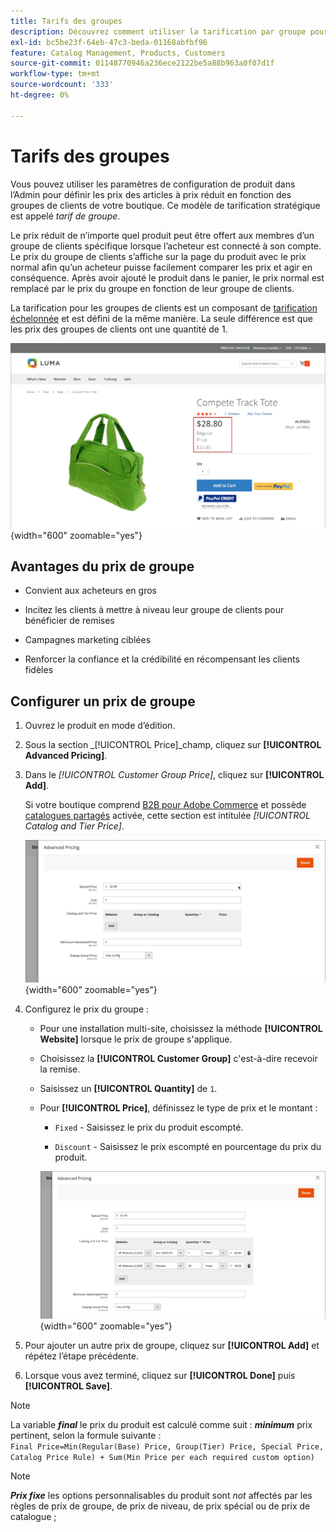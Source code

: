 ```yaml
---
title: Tarifs des groupes
description: Découvrez comment utiliser la tarification par groupe pour définir les prix des articles à prix réduit en fonction des groupes de clients de votre boutique.
exl-id: bc5be23f-64eb-47c3-beda-01168abfbf96
feature: Catalog Management, Products, Customers
source-git-commit: 01148770946a236ece2122be5a88b963a0f07d1f
workflow-type: tm+mt
source-wordcount: '333'
ht-degree: 0%

---
```


# Tarifs des groupes

Vous pouvez utiliser les paramètres de configuration de produit dans l’Admin pour définir les prix des articles à prix réduit en fonction des groupes de clients de votre boutique. Ce modèle de tarification stratégique est appelé _tarif de groupe_.

Le prix réduit de n’importe quel produit peut être offert aux membres d’un groupe de clients spécifique lorsque l’acheteur est connecté à son compte. Le prix du groupe de clients s’affiche sur la page du produit avec le prix normal afin qu’un acheteur puisse facilement comparer les prix et agir en conséquence. Après avoir ajouté le produit dans le panier, le prix normal est remplacé par le prix du groupe en fonction de leur groupe de clients.

La tarification pour les groupes de clients est un composant de [tarification échelonnée](product-price-tier.md) et est défini de la même manière. La seule différence est que les prix des groupes de clients ont une quantité de 1.

![Réduction sur le groupe de clients](./assets/storefront-price-group.png){width="600" zoomable="yes"}

## Avantages du prix de groupe

- Convient aux acheteurs en gros

- Incitez les clients à mettre à niveau leur groupe de clients pour bénéficier de remises

- Campagnes marketing ciblées

- Renforcer la confiance et la crédibilité en récompensant les clients fidèles

## Configurer un prix de groupe

1. Ouvrez le produit en mode d’édition.

1. Sous la section _[!UICONTROL Price]_champ, cliquez sur **[!UICONTROL Advanced Pricing]**.

1. Dans le _[!UICONTROL Customer Group Price]_, cliquez sur **[!UICONTROL Add]**.

   Si votre boutique comprend [B2B pour Adobe Commerce](../b2b/introduction.md) et possède [catalogues partagés](../b2b/catalog-shared.md) activée, cette section est intitulée _[!UICONTROL Catalog and Tier Price]_.

   ![Tarifs avancés](./assets/product-price-group.png){width="600" zoomable="yes"}

1. Configurez le prix du groupe :

   - Pour une installation multi-site, choisissez la méthode **[!UICONTROL Website]** lorsque le prix de groupe s&#39;applique.

   - Choisissez la **[!UICONTROL Customer Group]** c&#39;est-à-dire recevoir la remise.

   - Saisissez un **[!UICONTROL Quantity]** de `1`.

   - Pour **[!UICONTROL Price]**, définissez le type de prix et le montant :

      - `Fixed` - Saisissez le prix du produit escompté.

      - `Discount` - Saisissez le prix escompté en pourcentage du prix du produit.

     ![Tarifs des groupes clients](./assets/product-price-group-discount.png){width="600" zoomable="yes"}

1. Pour ajouter un autre prix de groupe, cliquez sur **[!UICONTROL Add]** et répétez l’étape précédente.

1. Lorsque vous avez terminé, cliquez sur **[!UICONTROL Done]** puis **[!UICONTROL Save]**.

>[!NOTE]
>
>La variable **_final_** le prix du produit est calculé comme suit : **_minimum_** prix pertinent, selon la formule suivante : <br/>`Final Price=Min(Regular(Base) Price, Group(Tier) Price, Special Price, Catalog Price Rule) + Sum(Min Price per each required custom option)`

>[!NOTE]
>
>**_Prix fixe_** les options personnalisables du produit sont _not_ affectés par les règles de prix de groupe, de prix de niveau, de prix spécial ou de prix de catalogue ;
